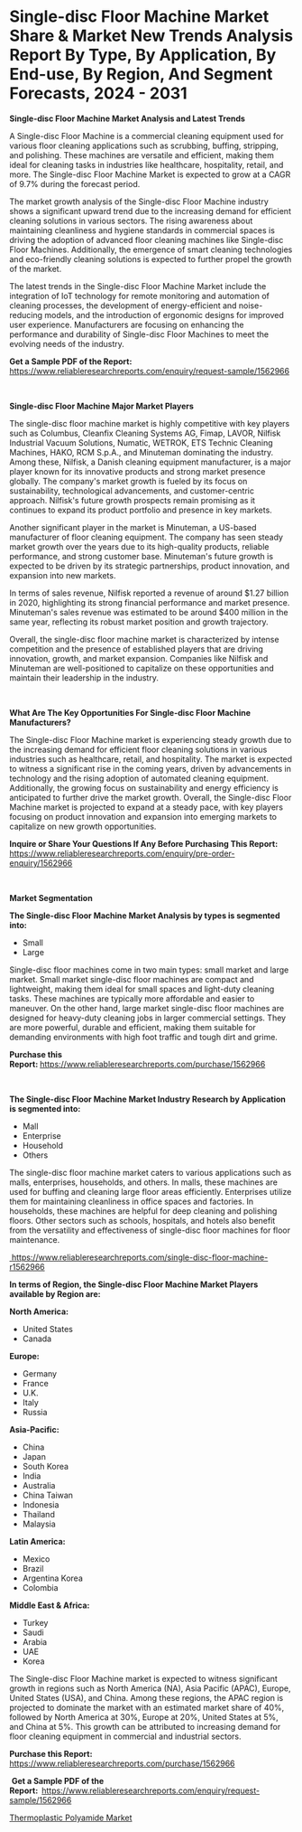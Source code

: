 <p><h1>Single-disc Floor Machine Market Share & Market New Trends Analysis Report By Type, By Application, By End-use, By Region, And Segment Forecasts, 2024 - 2031</h1></p><p><strong>Single-disc Floor Machine Market Analysis and Latest Trends</strong></p>
<p><p>A Single-disc Floor Machine is a commercial cleaning equipment used for various floor cleaning applications such as scrubbing, buffing, stripping, and polishing. These machines are versatile and efficient, making them ideal for cleaning tasks in industries like healthcare, hospitality, retail, and more. The Single-disc Floor Machine Market is expected to grow at a CAGR of 9.7% during the forecast period.</p><p>The market growth analysis of the Single-disc Floor Machine industry shows a significant upward trend due to the increasing demand for efficient cleaning solutions in various sectors. The rising awareness about maintaining cleanliness and hygiene standards in commercial spaces is driving the adoption of advanced floor cleaning machines like Single-disc Floor Machines. Additionally, the emergence of smart cleaning technologies and eco-friendly cleaning solutions is expected to further propel the growth of the market.</p><p>The latest trends in the Single-disc Floor Machine Market include the integration of IoT technology for remote monitoring and automation of cleaning processes, the development of energy-efficient and noise-reducing models, and the introduction of ergonomic designs for improved user experience. Manufacturers are focusing on enhancing the performance and durability of Single-disc Floor Machines to meet the evolving needs of the industry.</p></p>
<p><strong>Get a Sample PDF of the Report:&nbsp;</strong> <a href="https://www.reliableresearchreports.com/enquiry/request-sample/1562966">https://www.reliableresearchreports.com/enquiry/request-sample/1562966</a></p>
<p>&nbsp;</p>
<p><strong>Single-disc Floor Machine Major Market Players</strong></p>
<p><p>The single-disc floor machine market is highly competitive with key players such as Columbus, Cleanfix Cleaning Systems AG, Fimap, LAVOR, Nilfisk Industrial Vacuum Solutions, Numatic, WETROK, ETS Technic Cleaning Machines, HAKO, RCM S.p.A., and Minuteman dominating the industry. Among these, Nilfisk, a Danish cleaning equipment manufacturer, is a major player known for its innovative products and strong market presence globally. The company's market growth is fueled by its focus on sustainability, technological advancements, and customer-centric approach. Nilfisk's future growth prospects remain promising as it continues to expand its product portfolio and presence in key markets.</p><p>Another significant player in the market is Minuteman, a US-based manufacturer of floor cleaning equipment. The company has seen steady market growth over the years due to its high-quality products, reliable performance, and strong customer base. Minuteman's future growth is expected to be driven by its strategic partnerships, product innovation, and expansion into new markets.</p><p>In terms of sales revenue, Nilfisk reported a revenue of around $1.27 billion in 2020, highlighting its strong financial performance and market presence. Minuteman's sales revenue was estimated to be around $400 million in the same year, reflecting its robust market position and growth trajectory.</p><p>Overall, the single-disc floor machine market is characterized by intense competition and the presence of established players that are driving innovation, growth, and market expansion. Companies like Nilfisk and Minuteman are well-positioned to capitalize on these opportunities and maintain their leadership in the industry.</p></p>
<p>&nbsp;</p>
<p><strong>What Are The Key Opportunities For Single-disc Floor Machine Manufacturers?</strong></p>
<p><p>The Single-disc Floor Machine market is experiencing steady growth due to the increasing demand for efficient floor cleaning solutions in various industries such as healthcare, retail, and hospitality. The market is expected to witness a significant rise in the coming years, driven by advancements in technology and the rising adoption of automated cleaning equipment. Additionally, the growing focus on sustainability and energy efficiency is anticipated to further drive the market growth. Overall, the Single-disc Floor Machine market is projected to expand at a steady pace, with key players focusing on product innovation and expansion into emerging markets to capitalize on new growth opportunities.</p></p>
<p><strong>Inquire or Share Your Questions If Any Before Purchasing This Report:</strong> <a href="https://www.reliableresearchreports.com/enquiry/pre-order-enquiry/1562966">https://www.reliableresearchreports.com/enquiry/pre-order-enquiry/1562966</a></p>
<p>&nbsp;</p>
<p><strong>Market Segmentation</strong></p>
<p><strong>The Single-disc Floor Machine Market Analysis by types is segmented into:</strong></p>
<p><ul><li>Small</li><li>Large</li></ul></p>
<p><p>Single-disc floor machines come in two main types: small market and large market. Small market single-disc floor machines are compact and lightweight, making them ideal for small spaces and light-duty cleaning tasks. These machines are typically more affordable and easier to maneuver. On the other hand, large market single-disc floor machines are designed for heavy-duty cleaning jobs in larger commercial settings. They are more powerful, durable and efficient, making them suitable for demanding environments with high foot traffic and tough dirt and grime.</p></p>
<p><strong>Purchase this Report:&nbsp;</strong><a href="https://www.reliableresearchreports.com/purchase/1562966">https://www.reliableresearchreports.com/purchase/1562966</a></p>
<p>&nbsp;</p>
<p><strong>The Single-disc Floor Machine Market Industry Research by Application is segmented into:</strong></p>
<p><ul><li>Mall</li><li>Enterprise</li><li>Household</li><li>Others</li></ul></p>
<p><p>The single-disc floor machine market caters to various applications such as malls, enterprises, households, and others. In malls, these machines are used for buffing and cleaning large floor areas efficiently. Enterprises utilize them for maintaining cleanliness in office spaces and factories. In households, these machines are helpful for deep cleaning and polishing floors. Other sectors such as schools, hospitals, and hotels also benefit from the versatility and effectiveness of single-disc floor machines for floor maintenance.</p></p>
<p><a href="https://www.reliableresearchreports.com/single-disc-floor-machine-r1562966">&nbsp;https://www.reliableresearchreports.com/single-disc-floor-machine-r1562966</a></p>
<p><strong>In terms of Region, the Single-disc Floor Machine Market Players available by Region are:</strong></p>
<p>
    <p> <strong> North America: </strong>
        <ul>
            <li>United States</li>
            <li>Canada</li>
        </ul>
        </p> 
    <p> <strong> Europe: </strong>
        <ul>
            <li>Germany</li>
            <li>France</li>
            <li>U.K.</li>
            <li>Italy</li>
            <li>Russia</li>
        </ul>
        </p> 
    <p> <strong> Asia-Pacific: </strong>
        <ul>
            <li>China</li>
            <li>Japan</li>
            <li>South Korea</li>
            <li>India</li>
            <li>Australia</li>
            <li>China Taiwan</li>
            <li>Indonesia</li>
            <li>Thailand</li>
            <li>Malaysia</li>
        </ul>
        </p> 
    <p> <strong> Latin America: </strong>
        <ul>
            <li>Mexico</li>
            <li>Brazil</li>
            <li>Argentina Korea</li>
            <li>Colombia</li>
        </ul>
        </p> 
    <p> <strong> Middle East & Africa: </strong>
        <ul>
            <li>Turkey</li>
            <li>Saudi</li>
            <li>Arabia</li>
            <li>UAE</li>
            <li>Korea</li>
        </ul>
    </p>
    </p>
<p><p>The Single-disc Floor Machine market is expected to witness significant growth in regions such as North America (NA), Asia Pacific (APAC), Europe, United States (USA), and China. Among these regions, the APAC region is projected to dominate the market with an estimated market share of 40%, followed by North America at 30%, Europe at 20%, United States at 5%, and China at 5%. This growth can be attributed to increasing demand for floor cleaning equipment in commercial and industrial sectors.</p></p>
<p><strong>Purchase this Report: </strong><a href="https://www.reliableresearchreports.com/purchase/1562966">https://www.reliableresearchreports.com/purchase/1562966</a></p>
<p>&nbsp;<strong>Get a Sample PDF of the Report:&nbsp;&nbsp;</strong><a href="https://www.reliableresearchreports.com/enquiry/request-sample/1562966">https://www.reliableresearchreports.com/enquiry/request-sample/1562966</a></p>
<p><strong></strong></p>
<p><p><a href="https://issuu.com/reportprime-2/docs/thermoplastic-polyamide-market-size-2030.pptx">Thermoplastic Polyamide Market</a></p></p>